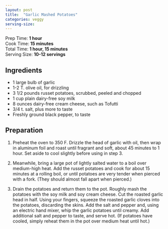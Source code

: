```yaml
---
layout: post
title:  "Garlic Mashed Potatoes"
categories: veggy
serving-size:
---
```

Prep Time: **1 hour** <br>
Cook Time: **15 minutes** <br>
Total Time: **1 hour, 15 minutes** <br>
Serving Size: **10-12 servings**

## Ingredients

- 1 large bulb of garlic
- 1-2 T. olive oil, for drizzling
- 3 1/2 pounds russet potatoes, scrubbed, peeled and chopped
- 1 cup plain dairy-free soy milk
- 8 ounces dairy-free cream cheese, such as Tofutti
- 3/4 t. salt, plus more to taste
- Freshly ground black pepper, to taste

## Preparation

1. Preheat the oven to 350 F. Drizzle the head of garlic with oil, then wrap in aluminum foil and roast until fragrant and soft, about 45 minutes to 1 hour. Set aside to cool slightly before using in step 3.

2. Meanwhile, bring a large pot of lightly salted water to a boil over medium-high heat. Add the russet potatoes and cook for about 15 minutes at a rolling boil, or until potatoes are very tender when pierced with a fork. (They should almost fall apart when pierced.)

3. Drain the potatoes and return them to the pot. Roughly mash the potatoes with the soy milk and soy cream cheese. Cut the roasted garlic head in half. Using your fingers, squeeze the roasted garlic cloves into the potatoes, discarding the skins. Add the salt and pepper and, using an electric hand mixer, whip the garlic potatoes until creamy. Add additional salt and pepper to taste, and serve hot. (If potatoes have cooled, simply reheat them in the pot over medium heat until hot.)
